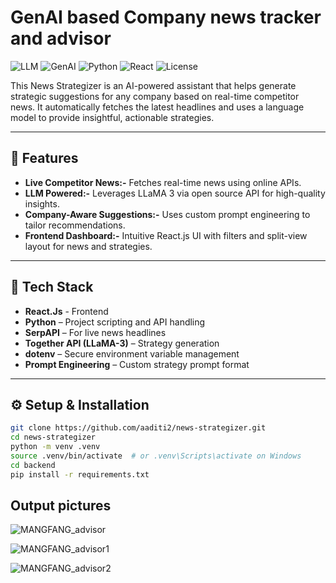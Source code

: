 # GenAI based Company news tracker and advisor

![LLM](https://img.shields.io/badge/LLM-LLaMA--3-purple)
![GenAI](https://img.shields.io/badge/Powered%20by-GenAI-white)
![Python](https://img.shields.io/badge/Backend-Python-darkblue)
![React](https://img.shields.io/badge/Frontend-React.js-blue)
![License](https://img.shields.io/badge/License-MIT-lightgrey)

This News Strategizer is an AI-powered assistant that helps generate strategic suggestions for any company based on real-time competitor news. It automatically fetches the latest headlines and uses a language model to provide insightful, actionable strategies.

---

## 🚀 Features

- **Live Competitor News:-** Fetches real-time news using online APIs.
- **LLM Powered:-** Leverages LLaMA 3 via open source API for high-quality insights.
- **Company-Aware Suggestions:-** Uses custom prompt engineering to tailor recommendations.
- **Frontend Dashboard:-** Intuitive React.js UI with filters and split-view layout for news and strategies.



---

## 🧰 Tech Stack

- **React.Js** - Frontend
- **Python** – Project scripting and API handling
- **SerpAPI** – For live news headlines
- **Together API (LLaMA-3)** – Strategy generation
- **dotenv** – Secure environment variable management
- **Prompt Engineering** – Custom strategy prompt format

---

## ⚙️ Setup & Installation


```bash
git clone https://github.com/aaditi2/news-strategizer.git
cd news-strategizer
python -m venv .venv
source .venv/bin/activate  # or .venv\Scripts\activate on Windows
cd backend
pip install -r requirements.txt
```
## Output pictures

![MANGFANG_advisor](https://github.com/user-attachments/assets/50ffafc1-2d45-4ea3-92b0-b4ec3941b62c)

![MANGFANG_advisor1](https://github.com/user-attachments/assets/8b14d18a-5352-4090-8046-42de56c85814)

![MANGFANG_advisor2](https://github.com/user-attachments/assets/fadfbb87-1951-41b4-847a-f033d0682cfc)


